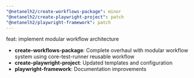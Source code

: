 ```yaml
---
"@netanelh2/create-workflows-package": minor
"@netanelh2/create-playwright-project": patch
"@netanelh2/playwright-framework": patch
---
```


feat: implement modular workflow architecture

- **create-workflows-package**: Complete overhaul with modular workflow system using core-test-runner reusable workflow
- **create-playwright-project**: Updated templates and configuration
- **playwright-framework**: Documentation improvements

